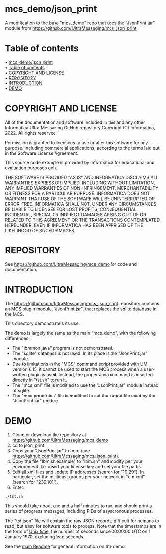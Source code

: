 # mcs_demo/json_print
A modification to the base "mcs_demo" repo that
uses the "JsonPrint.jar" module from
https://github.com/UltraMessaging/mcs_json_print

# Table of contents

<!-- mdtoc-start -->
&bull; [mcs_demo/json_print](#mcs_demojson_print)  
&bull; [Table of contents](#table-of-contents)  
&bull; [COPYRIGHT AND LICENSE](#copyright-and-license)  
&bull; [REPOSITORY](#repository)  
&bull; [INTRODUCTION](#introduction)  
&bull; [DEMO](#demo)  
<!-- TOC created by '/home/sford/bin/mdtoc.pl ./json_print/README.md' (see https://github.com/fordsfords/mdtoc) -->
<!-- mdtoc-end -->

# COPYRIGHT AND LICENSE

All of the documentation and software included in this and any
other Informatica Ultra Messaging GitHub repository
Copyright (C) Informatica, 2022. All rights reserved.

Permission is granted to licensees to use
or alter this software for any purpose, including commercial applications,
according to the terms laid out in the Software License Agreement.

This source code example is provided by Informatica for educational
and evaluation purposes only.

THE SOFTWARE IS PROVIDED "AS IS" AND INFORMATICA DISCLAIMS ALL WARRANTIES
EXPRESS OR IMPLIED, INCLUDING WITHOUT LIMITATION, ANY IMPLIED WARRANTIES OF
NON-INFRINGEMENT, MERCHANTABILITY OR FITNESS FOR A PARTICULAR
PURPOSE.  INFORMATICA DOES NOT WARRANT THAT USE OF THE SOFTWARE WILL BE
UNINTERRUPTED OR ERROR-FREE.  INFORMATICA SHALL NOT, UNDER ANY CIRCUMSTANCES,
BE LIABLE TO LICENSEE FOR LOST PROFITS, CONSEQUENTIAL, INCIDENTAL, SPECIAL OR
INDIRECT DAMAGES ARISING OUT OF OR RELATED TO THIS AGREEMENT OR THE
TRANSACTIONS CONTEMPLATED HEREUNDER, EVEN IF INFORMATICA HAS BEEN APPRISED OF
THE LIKELIHOOD OF SUCH DAMAGES.

# REPOSITORY

See https://github.com/UltraMessaging/mcs_demo for code and documentation.

# INTRODUCTION

The https://github.com/UltraMessaging/mcs_json_print repository
contains an MCS plugin module, "JsonPrint.jsr", that replaces the sqlite database
in the MCS.

This directory demonstrate's its use.

The demo is largely the same as the main "mcs_demo",
with the following differences:
* The "lbmmon.java" program is not demonstrated.
* The "sqlite" database is not used. In its place is the "JsonPrint.jar" module.
* Due to limitations in the "MCS" command script provided with UM version 6.15,
it cannot be used to start the MCS process when a user-written plugin is used.
Instead, the proper Java command is inserted directly in "tst.sh" to run it.
* The "mcs.xml" file is modified to use the "JsonPrint.jar" module instead of sqlite.
* The "mcs.properties" file is modified to set the output file used by the "JsonPrint.jar" module.

# DEMO

1. Clone or download the repository at https://github.com/UltraMessaging/mcs_demo
2. cd to json_print
3. Copy your "JsonPrint.jar" to here (see https://github.com/UltraMessaging/mcs_json_print).
4. Copy the file "lbm.sh.example" to "lbm.sh" and modify per your environment.
I.e. insert your license key and set your file paths.
5. Edit all xml files and update IP addresses (search for "10.29").
In particular, set the multicast groups per your network in "um.xml" (search for "239.101").
6. Enter:
````
./tst.sh
````

This should take about one and a half minutes to run,
and should print a series of progress messages,
including PIDs of asyncronous processes.

The "tst.json" file will contain the raw JSON records;
difficult for humans to read, but easy for software tools to process.
Note that the timestamps are in the form of [Unix time](https://en.wikipedia.org/wiki/Unix_time),
the number of seconds since 00:00:00 UTC on 1 January 1970, excluding leap seconds.

See the [main Readme](../README.md) for general information on the demo.
